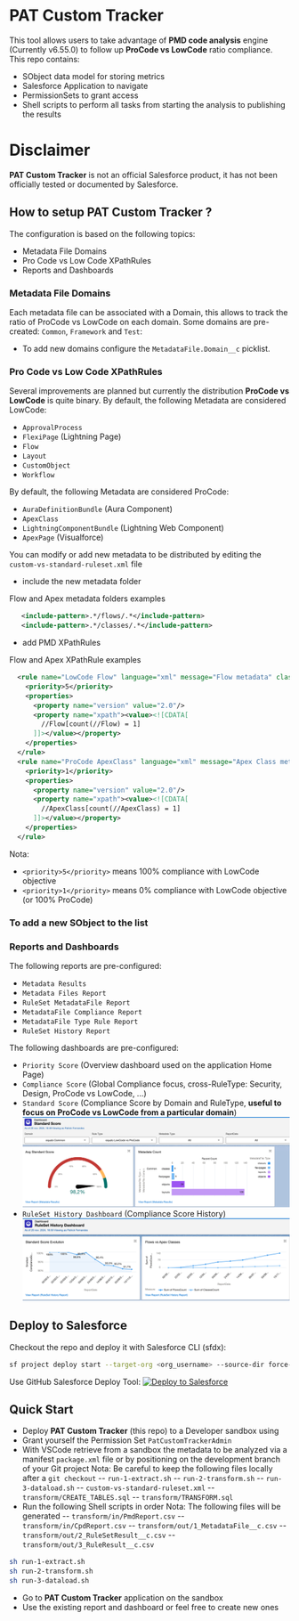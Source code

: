 # PAT Custom Tracker

This tool allows users to take advantage of **PMD code analysis** engine (Currently v6.55.0) to follow up **ProCode vs LowCode** ratio compliance. This repo contains:
- SObject data model for storing metrics
- Salesforce Application to navigate
- PermissionSets to grant access
- Shell scripts to perform all tasks from starting the analysis to publishing the results

# Disclaimer

**PAT Custom Tracker** is not an official Salesforce product, it has not been officially tested or documented by Salesforce.

## How to setup PAT Custom Tracker ?

The configuration is based on the following topics:
- Metadata File Domains
- Pro Code vs Low Code XPathRules
- Reports and Dashboards

### Metadata File Domains

Each metadata file can be associated with a Domain, this allows to track the ratio of ProCode vs LowCode on each domain. Some domains are pre-created: `Common`, `Framework` and `Test`:
- To add new domains configure the `MetadataFile.Domain__c` picklist.

### Pro Code vs Low Code XPathRules

Several improvements are planned but currently the distribution **ProCode vs LowCode** is quite binary.
By default, the following Metadata are considered LowCode:
- `ApprovalProcess`
- `FlexiPage` (Lightning Page)
- `Flow`
- `Layout`
- `CustomObject`
- `Workflow`

By default, the following Metadata are considered ProCode:
- `AuraDefinitionBundle` (Aura Component)
- `ApexClass`
- `LightningComponentBundle` (Lightning Web Component)
- `ApexPage` (Visualforce)

You can modify or add new metadata to be distributed by editing the `custom-vs-standard-ruleset.xml` file
- include the new metadata folder

Flow and Apex metadata folders examples
``` xml
   <include-pattern>.*/flows/.*</include-pattern>
   <include-pattern>.*/classes/.*</include-pattern>
```
- add PMD XPathRules

Flow and Apex XPathRule examples
``` xml
  <rule name="LowCode Flow" language="xml" message="Flow metadata" class="net.sourceforge.pmd.lang.rule.XPathRule">
    <priority>5</priority>
    <properties>
      <property name="version" value="2.0"/>
      <property name="xpath"><value><![CDATA[
        //Flow[count(//Flow) = 1]
      ]]></value></property>
    </properties>
  </rule>
  <rule name="ProCode ApexClass" language="xml" message="Apex Class metadata" class="net.sourceforge.pmd.lang.rule.XPathRule">
    <priority>1</priority>
    <properties>
      <property name="version" value="2.0"/>
      <property name="xpath"><value><![CDATA[
        //ApexClass[count(//ApexClass) = 1]
      ]]></value></property>
    </properties>
  </rule>
```
Nota:
- `<priority>5</priority>` means 100% compliance with LowCode objective
- `<priority>1</priority>` means 0% compliance with LowCode objective (or 100% ProCode)
### To add a new SObject to the list

### Reports and Dashboards
The following reports are pre-configured:
- `Metadata Results`
- `Metadata Files Report`
- `RuleSet MetadataFile Report`
- `MetadataFile Compliance Report`
- `MetadataFile Type Rule Report`
- `RuleSet History Report`

The following dashboards are pre-configured:
- `Priority Score` (Overview dashboard used on the application Home Page)
- `Compliance Score` (Global Compliance focus, cross-RuleType: Security, Design, ProCode vs LowCode, ...)
- `Standard Score` (Compliance Score by Domain and RuleType, **useful to focus on ProCode vs LowCode from a particular domain**)
[![Standard Score](./docs/screenshots/standard-score.png)](./docs/screenshots/standard-score.png)
- `RuleSet History Dashboard` (Compliance Score History)
[![RuleSet History Dashboard](./docs/screenshots/ruleset-history-dashboard.png)](./docs/screenshots/ruleset-history-dashboard.png)

## Deploy to Salesforce

Checkout the repo and deploy it with Salesforce CLI (sfdx):
```sh
sf project deploy start --target-org <org_username> --source-dir force-app
```

Use GitHub Salesforce Deploy Tool:
[<img alt="Deploy to Salesforce" src="https://raw.githubusercontent.com/afawcett/githubsfdeploy/master/src/main/webapp/resources/img/deploy.png"/>](https://githubsfdeploy.herokuapp.com/?owner=patferna-sfdx&repo=pat-custom-tracker&ref=main)

## Quick Start
- Deploy **PAT Custom Tracker** (this repo) to a Developer sandbox using
- Grant yourself the Permission Set `PatCustomTrackerAdmin`
- With VSCode retrieve from a sandbox the metadata to be analyzed via a manifest `package.xml` file or by positioning on the development branch of your Git project
Nota: Be careful to keep the following files locally after a `git checkout`
 -- `run-1-extract.sh`
 -- `run-2-transform.sh`
 -- `run-3-dataload.sh`
 -- `custom-vs-standard-ruleset.xml`
 -- `transform/CREATE_TABLES.sql`
 -- `transform/TRANSFORM.sql`
 - Run the following Shell scripts in order
Nota: The following files will be generated
 -- `transform/in/PmdReport.csv`
 -- `transform/in/CpdReport.csv`
 -- `transform/out/1_MetadataFile__c.csv`
 -- `transform/out/2_RuleSetResult__c.csv`
 -- `transform/out/3_RuleResult__c.csv`
```sh
sh run-1-extract.sh
sh run-2-transform.sh
sh run-3-dataload.sh
```
 - Go to **PAT Custom Tracker** application on the sandbox
 - Use the existing report and dashboard or feel free to create new ones
